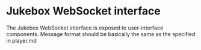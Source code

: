# Jukebox WebSocket interface

The Jukebox WebSocket interface is exposed to user-interface components. Message format should be basically the same as the specified in player.md

